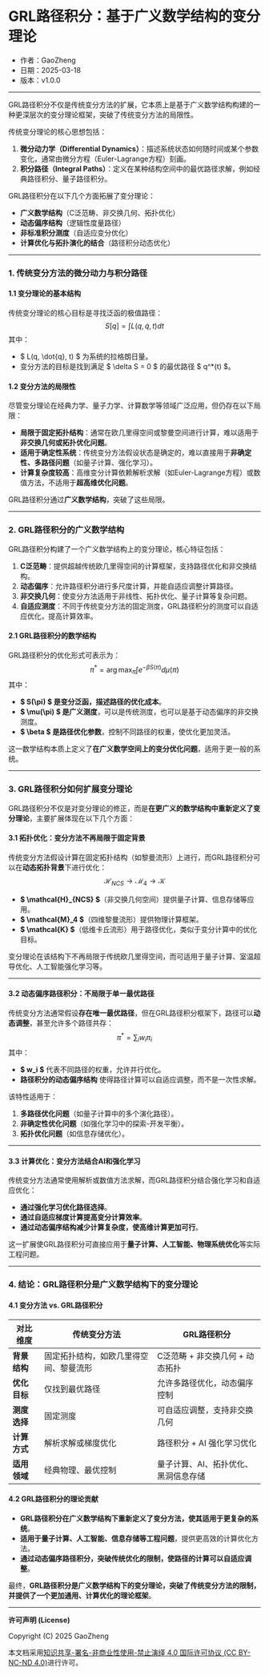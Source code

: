 # **GRL路径积分：基于广义数学结构的变分理论**

- 作者：GaoZheng
- 日期：2025-03-18
- 版本：v1.0.0

---

GRL路径积分不仅是传统变分方法的扩展，它本质上是基于广义数学结构构建的一种更深层次的变分理论框架，突破了传统变分方法的局限性。

传统变分理论的核心思想包括：
1. **微分动力学（Differential Dynamics）**：描述系统状态如何随时间或某个参数变化，通常由微分方程（Euler-Lagrange方程）刻画。
2. **积分路径（Integral Paths）**：定义在某种结构空间中的最优路径求解，例如经典路径积分、量子路径积分。

GRL路径积分在以下几个方面拓展了变分理论：
- **广义数学结构**（C泛范畴、非交换几何、拓扑优化）
- **动态偏序结构**（逻辑性度量路径）
- **非标准积分测度**（自适应变分优化）
- **计算优化与拓扑演化的结合**（路径积分动态优化）

---

### **1. 传统变分方法的微分动力与积分路径**
#### **1.1 变分理论的基本结构**
传统变分理论的核心目标是寻找泛函的极值路径：
$$
S[q] = \int L(q, \dot{q}, t) dt
$$
其中：
- $ L(q, \dot{q}, t) $ 为系统的拉格朗日量。
- 变分方法的目标是找到满足 $ \delta S = 0 $ 的最优路径 $ q^*(t) $。

#### **1.2 变分方法的局限性**
尽管变分理论在经典力学、量子力学、计算数学等领域广泛应用，但仍存在以下局限：
- **局限于固定拓扑结构**：通常在欧几里得空间或黎曼空间进行计算，难以适用于**非交换几何或拓扑优化问题**。
- **适用于确定性系统**：传统变分方法假设状态是确定的，难以直接用于**非确定性、多路径问题**（如量子计算、强化学习）。
- **计算复杂度较高**：高维变分计算依赖解析求解（如Euler-Lagrange方程）或数值方法，不适用于**超高维优化问题**。

GRL路径积分通过**广义数学结构**，突破了这些局限。

---

### **2. GRL路径积分的广义数学结构**
GRL路径积分构建了一个广义数学结构上的变分理论，核心特征包括：
1. **C泛范畴**：提供超越传统欧几里得空间的计算框架，支持路径优化和非交换结构。
2. **动态偏序**：允许路径积分进行多尺度计算，并能自适应调整计算路径。
3. **非交换几何**：使变分方法适用于非线性、拓扑优化、量子计算等复杂问题。
4. **自适应测度**：不同于传统变分方法的固定测度，GRL路径积分的测度可以自适应优化，提高计算效率。

#### **2.1 GRL路径积分的数学结构**
GRL路径积分的优化形式可表示为：
$$
\pi^* = \arg\max_{\pi} \int e^{-\beta S(\pi)} d\mu(\pi)
$$
其中：
- **$ S(\pi) $ 是变分泛函，描述路径的优化成本**。
- **$ \mu(\pi) $ 是广义测度**，可以是传统测度，也可以是基于动态偏序的非交换测度。
- **$ \beta $ 是路径优化参数**，控制不同路径的权重，使优化更加灵活。

这一数学结构本质上定义了**在广义数学空间上的变分优化问题**，适用于更一般的系统。

---

### **3. GRL路径积分如何扩展变分理论**
GRL路径积分不仅是对变分理论的修正，而是**在更广义的数学结构中重新定义了变分理论**，主要扩展体现在以下几个方面：

#### **3.1 拓扑优化：变分方法不再局限于固定背景**
传统变分方法假设计算在固定拓扑结构（如黎曼流形）上进行，而GRL路径积分可以在**动态拓扑背景**下进行优化：
$$
\mathcal{H}_{NCS} \to \mathcal{M}_4 \to \mathcal{K}
$$
- **$ \mathcal{H}_{NCS} $**（非交换几何空间）提供量子计算、信息存储等应用。
- **$ \mathcal{M}_4 $**（四维黎曼流形）提供物理计算框架。
- **$ \mathcal{K} $**（低维卡丘流形）用于路径优化，类似于变分计算中的优化目标。

变分理论在该结构下不再局限于传统欧几里得空间，而可适用于量子计算、室温超导优化、人工智能强化学习等。

---

#### **3.2 动态偏序路径积分：不局限于单一最优路径**
传统变分方法通常假设**存在唯一最优路径**，但在GRL路径积分框架下，路径可以**动态调整**，甚至允许多个路径共存：
$$
\pi^* = \sum_i w_i \pi_i
$$
其中：
- **$ w_i $** 代表不同路径的权重，允许并行优化。
- **路径积分的动态偏序结构** 使得路径计算可以自适应调整，而不是一次性求解。

该特性适用于：
1. **多路径优化问题**（如量子计算中的多个演化路径）。
2. **非确定性优化问题**（如强化学习中的探索-开发平衡）。
3. **拓扑优化问题**（如信息存储优化）。

---

#### **3.3 计算优化：变分方法结合AI和强化学习**
传统变分方法通常使用解析或数值方法求解，而GRL路径积分结合强化学习和自适应优化：
- **通过强化学习优化路径选择**。
- **通过自适应梯度计算提高变分计算效率**。
- **通过动态偏序结构减少计算复杂度，使高维计算更加可行**。

这一扩展使GRL路径积分可直接应用于**量子计算、人工智能、物理系统优化**等实际工程问题。

---

### **4. 结论：GRL路径积分是广义数学结构下的变分理论**
#### **4.1 变分方法 vs. GRL路径积分**
| **对比维度** | **传统变分方法** | **GRL路径积分** |
|-------------|----------------|----------------|
| **背景结构** | 固定拓扑结构，如欧几里得空间、黎曼流形 | C泛范畴 + 非交换几何 + 动态拓扑 |
| **优化目标** | 仅找到最优路径 | 允许多路径优化，动态偏序控制 |
| **测度选择** | 固定测度 | 可自适应调整，支持非交换几何 |
| **计算方式** | 解析求解或梯度优化 | 路径积分 + AI 强化学习优化 |
| **适用领域** | 经典物理、最优控制 | 量子计算、AI、拓扑优化、黑洞信息存储 |

#### **4.2 GRL路径积分的理论贡献**
- **GRL路径积分在广义数学结构下重新定义了变分方法，使其适用于更复杂的系统**。
- **适用于量子计算、人工智能、信息存储等工程问题**，提供更高效的计算优化方法。
- **通过动态偏序路径积分，突破传统优化的限制，使路径的计算可以自适应调整**。

最终，**GRL路径积分是广义数学结构下的变分理论，突破了传统变分方法的限制，并提供了一个更加通用、计算优化的理论框架**。

---

**许可声明 (License)**

Copyright (C) 2025 GaoZheng 

本文档采用[知识共享-署名-非商业性使用-禁止演绎 4.0 国际许可协议 (CC BY-NC-ND 4.0)](https://creativecommons.org/licenses/by-nc-nd/4.0/deed.zh-Hans)进行许可。
